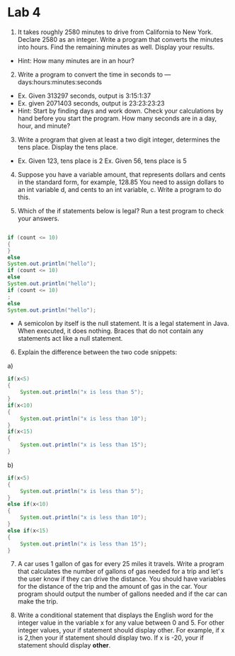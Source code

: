 # Lab 4

1. It takes roughly 2580 minutes to drive from California to New York.
   Declare 2580 as an integer. Write a program that converts the
   minutes into hours. Find the remaining minutes as well. Display your
   results.

- Hint: How many minutes are in an hour?

2. Write a program to convert the time in seconds to —
   days:hours:minutes:seconds

- Ex. Given 313297 seconds, output is 3:15:1:37
- Ex. given 2071403 seconds, output is 23:23:23:23
- Hint: Start by finding days and work down. Check your
  calculations by hand before you start the program. How many
  seconds are in a day, hour, and minute?

3. Write a program that given at least a two digit integer, determines the
   tens place. Display the tens place.

- Ex. Given 123, tens place is 2 Ex. Given 56, tens place is 5

4. Suppose you have a variable amount, that represents dollars and
   cents in the standard form, for example, 128.85 You need to assign
   dollars to an int variable d, and cents to an int variable, c. Write a
   program to do this.

5. Which of the if statements below is legal? Run a test program to check your answers.

```java

if (count <= 10)
{
}
else
System.out.println("hello");
if (count <= 10)
else
System.out.println("hello");
if (count <= 10)
;
else
System.out.println("hello");

```

- A semicolon by itself is the null statement. It is a legal statement in Java. When executed, it does nothing. Braces that do not contain any statements act like a null statement.

  <div style="page-break-after: always;"></div>

6. Explain the difference between the two code snippets:

a)

```java
if(x<5)
{
    System.out.println("x is less than 5");
}
if(x<10)
{
    System.out.println("x is less than 10");
}
if(x<15)
{
    System.out.println("x is less than 15");
}
```

b)

```java
if(x<5)
{
    System.out.println("x is less than 5");
}
else if(x<10)
{
    System.out.println("x is less than 10");
}
else if(x<15)
{
    System.out.println("x is less than 15");
}
```

7. A car uses 1 gallon of gas for every 25 miles it travels. Write a program
   that calculates the number of gallons of gas needed for a trip and let's the user know if they can drive the distance. You should have variables for the distance of the trip and the amount of gas in the car. Your program should output the number of gallons needed and if the car can make the trip.

8. Write a conditional statement that displays the English word for the integer value in the variable x for any value between 0 and 5. For other integer values, your if statement should display other. For example, if x is 2,then your if statement should display two. If x is -20, your if statement should display <b>other</b>.
